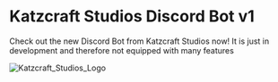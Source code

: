 # Katzcraft Studios Discord Bot v1
Check out the new Discord Bot from Katzcraft Studios now! It is just in development and therefore not equipped with many features

![Katzcraft_Studios_Logo](https://github.com/Castmax1311/katzcraft-studios-discord-bot/assets/109237939/28ff70b2-0fac-405d-94b0-ec2d5f0b8e8d)

